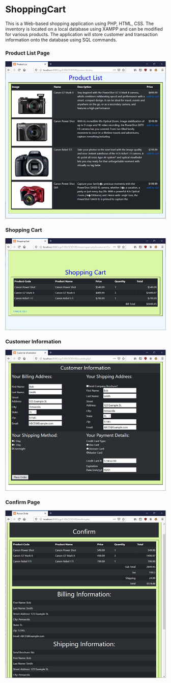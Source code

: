 # ShoppingCart
This is a Web-based shopping application using PHP, HTML, CSS. The inventory is located on a local database using XAMPP and can be modified for various products. The application will store customer and transaction information onto the database using SQL commands.


### Product List Page
<img src="./images/Screenshots/ProductList.jpg" width=600>

### Shopping Cart
<img src="./images/Screenshots/ShoppingCart.jpg" width=600>

### Customer Information
<img src="./images/Screenshots/CustomerInformation.jpg" width=600>

### Confirm Page
<img src="./images/Screenshots/Confirm.jpg" width=600>
